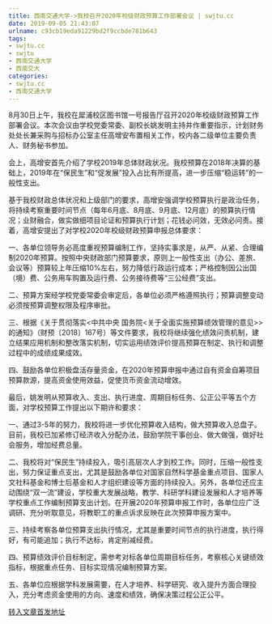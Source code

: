 ```yaml
---
title: 西南交通大学->我校召开2020年校级财政预算工作部署会议 | swjtu.cc
date: 2019-09-05 21:43:07
urlname: c93cb19eda91229bd2f9ccbde781b643
tags: 
- swjtu.cc
- swjtu
- 西南交通大学
- 西南交大
categories:
- swjtu.cc
- 西南交通大学
---
```



8月30日上午，我校在犀浦校区图书馆一号报告厅召开2020年校级财政预算工作部署会议。本次会议由学校党委常委、副校长姚发明主持并作重要指示，计划财务处处长兼采购与招标办公室主任高增安布置相关工作，校内各二级单位主要负责人、财务秘书参加。

会上，高增安首先介绍了学校2019年总体财政状况。我校预算在2018年决算的基础上，2019年在“保民生”和“促发展”投入占比有所提高，进一步压缩“稳运转”的一般性支出。

基于我校财政总体状况和上级部门的要求，高增安强调学校预算执行是政治任务，将持续考察重要时间节点（每年6月底、8月底、9月底、12月底）的预算执行情况；业财融合，做实做细项目论证和预算执行计划；花钱必问效，无效必问责。接着，高增安提出了对学校2020年校级财政预算申报总体要求：

一、各单位领导务必高度重视预算编制工作，坚持实事求是，从严、从紧、合理编制2020年预算。按照中央财政部门预算要求，原则上一般性支出（办公、差旅、会议等）预算较上年压缩10%左右，努力降低行政运行成本；严格控制因公出国（境）费、公务用车购置及运行费、公务接待费等“三公经费”支出。

二、预算方案经学校党委常委会审定后，各单位必须严格遵照执行；预算调整变动必须按预算调整权限及程序审批。

三、根据《关于贯彻落实<中共中央 国务院<关于全面实施预算绩效管理的意见>>的通知》（财预〔2018〕167号）等文件要求，我校将继续强化绩效问责机制，建立结果应用机制和整改落实机制，切实运用绩效评价提高预算在制定、执行和调整过程中的成绩成果成效。

四、鼓励各单位积极盘活存量资金，在2020年预算申报中通过自有资金自筹项目预算款源，提高资金使用效益，促使货币资金流动增效。

最后，姚发明从预算收入、支出、执行进度、周期目标任务、公正公平等五个方面，对学校预算工作提出以下期许和要求：

一、通过3-5年的努力，我校将进一步优化预算收入结构，做大预算收入总盘子。目前，我校已加紧修订经济收入分配办法，鼓励学院干事创业、做大做强，做好社会服务，增加经费总量。

二、我校将对“保民生”持续投入，吸引高层次人才到校工作。同时，压缩一般性支出，努力保证重点支出，尤其是鼓励各单位对国家自然科学基金重点项目、国家人文社科基金和博士后基金和人才组织建设等方面的持续投入。另外，各单位还应主动围绕“双一流”建设，学校重大发展战略，教学、科研学科建设发展和人才培养等学校重点工作编制预算支出计划。在开展2020年预算申报工作时，各单位应广泛调研、充分听取意见，将教职工的重点诉求反映在此次预算申报方案中。

三、持续考察各单位预算支出执行情况，尤其是重要时间节点的执行进度，执行得好，有可能追加；执行不达标，肯定削减经费。

四、预算绩效评价目标制定，需参考对标各单位周期目标任务，考察核心关键绩效指标，根据重点任务、目标实现情况编制预算方案。

五、各单位应根据学科发展需要，在人才培养、科学研究、收入提升方面合理投入，充分考虑资金使用的方向、速度和绩效，确保决策过程公正公平。





[转入文章首发地址](https://news.swjtu.edu.cn/shownews-18787.shtml)